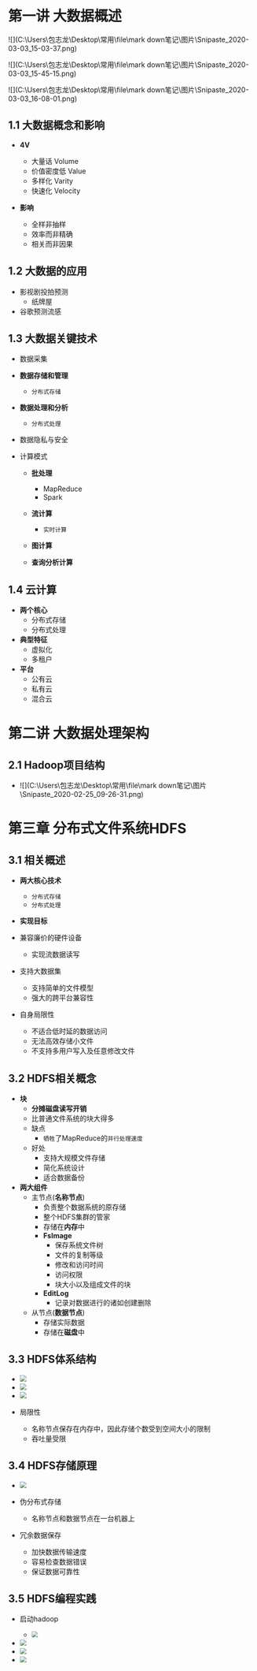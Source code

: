 # 第一讲 大数据概述

![](C:\Users\包志龙\Desktop\常用\file\mark down笔记\图片\Snipaste_2020-03-03_15-03-37.png)

![](C:\Users\包志龙\Desktop\常用\file\mark down笔记\图片\Snipaste_2020-03-03_15-45-15.png)

![](C:\Users\包志龙\Desktop\常用\file\mark down笔记\图片\Snipaste_2020-03-03_16-08-01.png)

## 1.1 大数据概念和影响

+ **4V**
  + 大量话 Volume
  + 价值密度低   Value
  + 多样化      Varity
  + 快速化      Velocity

+ **影响**
  + 全样非抽样
  + 效率而非精确
  + 相关而非因果

## 1.2 大数据的应用

+ 影视剧投拍预测
  + 纸牌屋
+ 谷歌预测流感

## 1.3 大数据关键技术

+ 数据采集
+ **数据存储和管理**
  + `分布式存储`
+ **数据处理和分析**
  + `分布式处理`
+ 数据隐私与安全

+ 计算模式

  + **批处理**
    + MapReduce
    + Spark
  + **流计算**
    + `实时计算`
  + **图计算**

  + **查询分析计算**

## 1.4 云计算

+ **两个核心**
  + 分布式存储
  + 分布式处理
+ **典型特征**
  + 虚拟化
  + 多租户
+ **平台**
  + 公有云
  + 私有云
  + 混合云

# 第二讲 大数据处理架构

## 2.1 Hadoop项目结构

+ ![](C:\Users\包志龙\Desktop\常用\file\mark down笔记\图片\Snipaste_2020-02-25_09-26-31.png)

# 第三章 分布式文件系统HDFS

## 3.1 相关概述

+ **两大核心技术**
  + `分布式存储`
  + `分布式处理`

+ **实现目标**
+ 兼容廉价的硬件设备
  + 实现流数据读写
  
+ 支持大数据集
  + 支持简单的文件模型
  + 强大的跨平台兼容性
  
+ 自身局限性

  + 不适合低时延的数据访问
  + 无法高效存储小文件
  + 不支持多用户写入及任意修改文件

## 3.2 HDFS相关概念

+ **块**
  + **分摊磁盘读写开销**
  + 比普通文件系统的块大得多
  + 缺点
    + `牺牲`了MapReduce的`并行处理速度`
  + 好处
    + 支持大规模文件存储
    + 简化系统设计
    + 适合数据备份
+ **两大组件**
  + 主节点(**名称节点**)
    + 负责整个数据系统的原存储
    + 整个HDFS集群的管家
    + 存储在**内存**中
    + **FsImage**
      + 保存系统文件树
      + 文件的复制等级
      + 修改和访问时间
      + 访问权限
      + 块大小以及组成文件的块
    + **EditLog**
      + 记录对数据进行的诸如创建删除
  + 从节点(**数据节点**)
    + 存储实际数据
    + 存储在**磁盘**中

## 3.3 HDFS体系结构

+ <img src="C:\Users\包志龙\Desktop\常用\file\mark down笔记\图片\Snipaste_2020-03-09_19-09-08.png" style="zoom:80%;" />

+ <img src="C:\Users\包志龙\Desktop\常用\file\mark down笔记\图片\Snipaste_2020-03-09_19-10-01.png" style="zoom:80%;" />

+ <img src="C:\Users\包志龙\Desktop\常用\file\mark down笔记\图片\Snipaste_2020-03-09_19-11-24.png" style="zoom:80%;" />

+ 局限性
  + 名称节点保存在内存中，因此存储个数受到空间大小的限制
  + 吞吐量受限

## 3.4 HDFS存储原理



+ <img src="C:\Users\包志龙\Desktop\常用\file\mark down笔记\图片\Snipaste_2020-03-09_19-14-42.png" style="zoom:80%;" />

+ 伪分布式存储
  + 名称节点和数据节点在一台机器上
+ 冗余数据保存
  + 加快数据传输速度
  + 容易检查数据错误
  + 保证数据可靠性

## 3.5 HDFS编程实践

+ 启动hadoop
  + <img src="C:\Users\包志龙\Desktop\常用\file\mark down笔记\图片\Snipaste_2020-03-09_20-02-31.png" style="zoom:80%;" />

+ <img src="C:\Users\包志龙\Desktop\常用\file\mark down笔记\图片\Snipaste_2020-03-09_20-12-05.png" style="zoom:80%;" />

+ <img src="C:\Users\包志龙\Desktop\常用\file\mark down笔记\图片\Snipaste_2020-03-09_20-12-45.png" style="zoom:80%;" />

+ <img src="C:\Users\包志龙\Desktop\常用\file\mark down笔记\图片\Snipaste_2020-03-09_20-13-46.png" style="zoom:80%;" />
